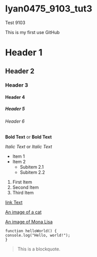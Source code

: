 # lyan0475_9103_tut3
Test 9103

This is my first use GitHub

# Header 1
## Header 2
### Header 3
#### Header 4
##### Header 5
###### Header 6

**Bold Text** or __Bold Text__

*Italic Text* or _Italic Text_

- Item 1
- Item 2
  - Subitem 2.1
  - Subitem 2.2
  
1. First Item
1. Second Item
1. Third Item

  [link Text](http://google.com/)

  [An image of a cat](https://placekitten.com/200/300)

  [An image of Mona Lisa](readmeImages/Mona_Lisa_by_Leonardo_da_vinci_500_x_700.jpg)
  
```
function helloWorld() {
console.log("Hello, world!");
}
```

> This is a blockquote.